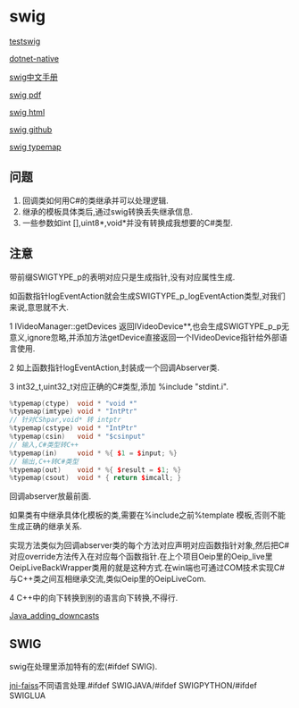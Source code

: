 # swig

[testswig](https://github.com/OlegJakushkin/TestSWIG)

[dotnet-native](https://github.com/Mizux/dotnet-native)

[swig中文手册](https://www.cnblogs.com/xuruilong100/tag/SWIG%203%20%E4%B8%AD%E6%96%87%E6%89%8B%E5%86%8C/)

[swig pdf](http://www.swig.org/Doc4.0/SWIGDocumentation.pdf)

[swig html](http://www.swig.org/Doc4.0/Sections.html#Sections)

[swig github](https://github.com/swig/swig/blob/master/Lib/csharp/typemaps.i)

[swig typemap](http://www.swig.org/Doc4.0/Typemaps.html#Typemaps)

## 问题

1. 回调类如何用C#的类继承并可以处理逻辑.
2. 继承的模板具体类后,通过swig转换丢失继承信息.
3. 一些参数如int [],uint8*,void*并没有转换成我想要的C#类型.

## 注意

带前缀SWIGTYPE_p的表明对应只是生成指针,没有对应属性生成.

如函数指针logEventAction就会生成SWIGTYPE_p_logEventAction类型,对我们来说,意思就不大.

1 IVideoManager::getDevices 返回IVideoDevice**,也会生成SWIGTYPE_p_p无意义,ignore忽略,并添加方法getDevice直接返回一个IVideoDevice指针给外部语言使用.

2 如上函数指针logEventAction,封装成一个回调Abserver类.

3 int32_t,uint32_t对应正确的C#类型,添加 %include "stdint.i".

```c++
%typemap(ctype)  void * "void *"
%typemap(imtype) void * "IntPtr"
// 针对CShpar,void* 转 intptr
%typemap(cstype) void * "IntPtr"
%typemap(csin)   void * "$csinput"
// 输入,C#类型转C++
%typemap(in)     void * %{ $1 = $input; %}
// 输出,C++转C#类型
%typemap(out)    void * %{ $result = $1; %}
%typemap(csout)  void * { return $imcall; }
```

回调abserver放最前面.

如果类有中继承具体化模板的类,需要在%include之前%template 模板,否则不能生成正确的继承关系.

实现方法类似为回调abserver类的每个方法对应声明对应函数指针对象,然后把C#对应override方法传入在对应每个函数指针.在上个项目Oeip里的Oeip_live里OeipLiveBackWrapper类用的就是这种方式.在win端也可通过COM技术实现C#与C++类之间互相继承交流,类似Oeip里的OeipLiveCom.

4 C++中的向下转换到别的语言向下转换,不得行.

[Java_adding_downcasts](http://www.swig.org/Doc3.0/Java.html#Java_adding_downcasts)

## SWIG

swig在处理里添加特有的宏(#ifdef SWIG).

[jni-faiss](https://github.com/gameofdimension/jni-faiss/blob/master/jni/swigfaiss.swig)不同语言处理.#ifdef SWIGJAVA/#ifdef SWIGPYTHON/#ifdef SWIGLUA
